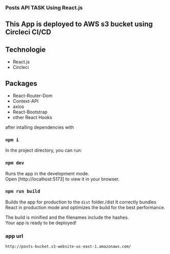 ### Posts API TASK Using React.js

## This App is deployed to AWS s3 bucket using Circleci CI/CD

## Technologie

- React.js
- Circleci

## Packages

- React-Router-Dom
- Context-API
- axios
- React-Bootstrap
- other React Hooks

after intalling dependencies with

### `npm i`

In the project directory, you can run:

### `npm dev`

Runs the app in the development mode.\
Open [http://localhost:5173] to view it in your browser.

### `npm run build`

Builds the app for production to the `dist` folder./dist
It correctly bundles React in production mode and optimizes the build for the best performance.

The build is minified and the filenames include the hashes.\
Your app is ready to be deployed!

### app url

```
http://posts-bucket.s3-website-us-east-1.amazonaws.com/
```
